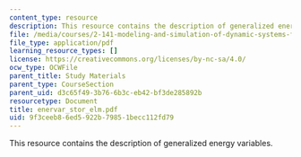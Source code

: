 ```yaml
---
content_type: resource
description: This resource contains the description of generalized energy variables.
file: /media/courses/2-141-modeling-and-simulation-of-dynamic-systems-fall-2006/9f3ceeb86ed5922b79851becc112fd79_enervar_stor_elm.pdf
file_type: application/pdf
learning_resource_types: []
license: https://creativecommons.org/licenses/by-nc-sa/4.0/
ocw_type: OCWFile
parent_title: Study Materials
parent_type: CourseSection
parent_uid: d3c65f49-3b76-6b3c-eb42-bf3de285892b
resourcetype: Document
title: enervar_stor_elm.pdf
uid: 9f3ceeb8-6ed5-922b-7985-1becc112fd79
---
```

This resource contains the description of generalized energy variables.